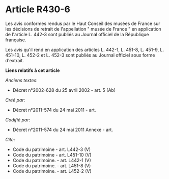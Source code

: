 # Article R430-6

Les avis conformes rendus par le Haut Conseil des musées de France sur les décisions de retrait de l'appellation " musée de
France " en application de l'article L. 442-3 sont publiés au Journal officiel de la République française.

Les avis qu'il rend en application des articles L. 442-1, 
L. 451-8, L. 451-9, 
L. 451-10, L. 452-2 et L. 452-3 sont publiés au Journal officiel sous forme d'extrait.

**Liens relatifs à cet article**

_Anciens textes_:

  - Décret n°2002-628 du 25 avril 2002 - art. 5 (Ab)

_Créé par_:

  - Décret n°2011-574 du 24 mai 2011  - art.

_Codifié par_:

  - Décret n°2011-574 du 24 mai 2011 Annexe - art.

_Cite_:

  - Code du patrimoine - art. L442-3 (V)
  - Code du patrimoine - art. L451-10 (V)
  - Code du patrimoine. - art. L442-1 (V)
  - Code du patrimoine. - art. L451-8 (V)
  - Code du patrimoine. - art. L452-2 (V)
